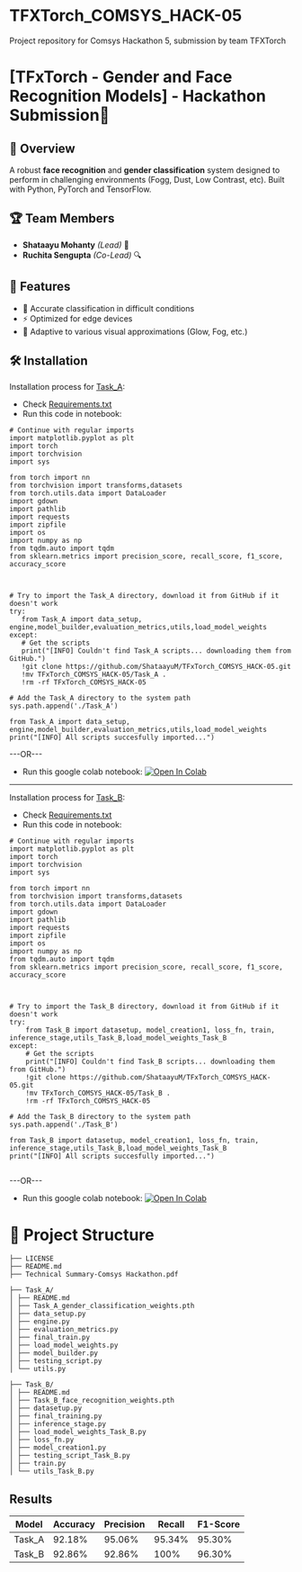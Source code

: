 # TFXTorch_COMSYS_HACK-05
Project repository for Comsys Hackathon 5, submission by team TFXTorch


# [TFxTorch - Gender and Face Recognition Models] - Hackathon Submission🚀

## 📌 Overview
A robust **face recognition** and **gender classification** system designed to perform in challenging environments (Fogg, Dust, Low Contrast, etc). Built with Python, PyTorch and TensorFlow.

## 🏆 Team Members
- **Shataayu Mohanty** *(Lead)* 🧠
- **Ruchita Sengupta** *(Co-Lead)* 🔍

## 🎯 Features
- 🌟 Accurate classification in difficult conditions
- ⚡ Optimized for edge devices
- 🔄 Adaptive to various visual approximations (Glow, Fog, etc.)

## 🛠️ Installation

Installation process for [Task_A](./Task_A):
* Check [Requirements.txt](./Requirements.txt)
* Run this code in notebook:
 ```
# Continue with regular imports
import matplotlib.pyplot as plt
import torch
import torchvision
import sys

from torch import nn
from torchvision import transforms,datasets
from torch.utils.data import DataLoader
import gdown
import pathlib
import requests
import zipfile
import os
import numpy as np
from tqdm.auto import tqdm
from sklearn.metrics import precision_score, recall_score, f1_score, accuracy_score



# Try to import the Task_A directory, download it from GitHub if it doesn't work
try:
    from Task_A import data_setup, engine,model_builder,evaluation_metrics,utils,load_model_weights
except:
    # Get the scripts
    print("[INFO] Couldn't find Task_A scripts... downloading them from GitHub.")
    !git clone https://github.com/ShataayuM/TFxTorch_COMSYS_HACK-05.git
    !mv TFxTorch_COMSYS_HACK-05/Task_A .
    !rm -rf TFxTorch_COMSYS_HACK-05

# Add the Task_A directory to the system path
sys.path.append('./Task_A')

from Task_A import data_setup, engine,model_builder,evaluation_metrics,utils,load_model_weights
print("[INFO] All scripts succesfully imported...")
```
---OR---
* Run this google colab notebook:
  [![Open In Colab](https://colab.research.google.com/drive/19B_VGJmK5iIU79VyTt-GhgE0_K66zwuG?usp=sharing)](https://colab.research.google.com/drive/19B_VGJmK5iIU79VyTt-GhgE0_K66zwuG?usp=sharing)

-----------------------------------------------------------------------------------------------------------------------------------------------------------------------------------------------------------------------------------------------------------------------------------

Installation process for [Task_B](./Task_B):
* Check [Requirements.txt](./Requirements.txt)
* Run this code in notebook:
```
# Continue with regular imports
import matplotlib.pyplot as plt
import torch
import torchvision
import sys

from torch import nn
from torchvision import transforms,datasets
from torch.utils.data import DataLoader
import gdown
import pathlib
import requests
import zipfile
import os
import numpy as np
from tqdm.auto import tqdm
from sklearn.metrics import precision_score, recall_score, f1_score, accuracy_score



# Try to import the Task_B directory, download it from GitHub if it doesn't work
try:
    from Task_B import datasetup, model_creation1, loss_fn, train, inference_stage,utils_Task_B,load_model_weights_Task_B
except:
    # Get the scripts
    print("[INFO] Couldn't find Task_B scripts... downloading them from GitHub.")
    !git clone https://github.com/ShataayuM/TFxTorch_COMSYS_HACK-05.git
    !mv TFxTorch_COMSYS_HACK-05/Task_B .
    !rm -rf TFxTorch_COMSYS_HACK-05

# Add the Task_B directory to the system path
sys.path.append('./Task_B')

from Task_B import datasetup, model_creation1, loss_fn, train, inference_stage,utils_Task_B,load_model_weights_Task_B
print("[INFO] All scripts succesfully imported...")


```
---OR---
* Run this google colab notebook:
  [![Open In Colab](https://colab.research.google.com/drive/1j_vhR1zGUIlH_hftBPnVafrmqO3wB2We?usp=sharing)](https://colab.research.google.com/drive/1j_vhR1zGUIlH_hftBPnVafrmqO3wB2We?usp=sharing)
  
# 📂 Project Structure
```
├── LICENSE
├── README.md
├── Technical Summary-Comsys Hackathon.pdf

├── Task_A/
│ ├── README.md
│ ├── Task_A_gender_classification_weights.pth
│ ├── data_setup.py
│ ├── engine.py
│ ├── evaluation_metrics.py
│ ├── final_train.py
│ ├── load_model_weights.py
│ ├── model_builder.py
│ ├── testing_script.py
│ └── utils.py

├── Task_B/
│ ├── README.md
│ ├── Task_B_face_recognition_weights.pth
│ ├── datasetup.py
│ ├── final_training.py
│ ├── inference_stage.py
│ ├── load_model_weights_Task_B.py
│ ├── loss_fn.py
│ ├── model_creation1.py
│ ├── testing_script_Task_B.py
│ ├── train.py
│ └── utils_Task_B.py
```


## Results
| Model | Accuracy | Precision | Recall | F1-Score |
|-------|----------|-----------|--------|----------|
| Task_A | 92.18% | 95.06% | 95.34% | 95.30% |
| Task_B | 92.86% | 92.86% | 100% | 96.30% |
